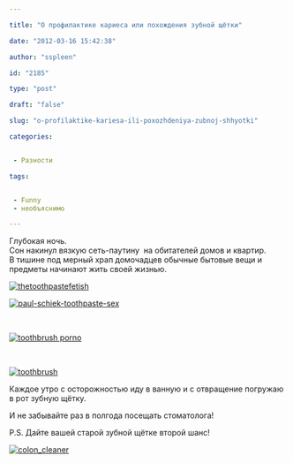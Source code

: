 ```yaml
---

title: "О профилактике кариеса или похождения зубной щётки"

date: "2012-03-16 15:42:38"

author: "sspleen"

id: "2185"

type: "post"

draft: "false"

slug: "o-profilaktike-kariesa-ili-poxozhdeniya-zubnoj-shhyotki"

categories:


 - Разности

tags:


 - Funny
 - необъяснимо

---
```

Глубокая ночь.  
Сон накинул вязкую сеть-паутину  на обитателей домов и квартир.  
В тишине под мерный храп домочадцев обычные бытовые вещи и предметы начинают жить своей жизнью.  
  
[![](/uploads/2012/05/thetoothpastefetish.jpg "thetoothpastefetish")](/2012/03/o-profilaktike-kariesa-ili-poxozhdeniya-zubnoj-shhyotki/thetoothpastefetish/)  
  
[![](/uploads/2012/05/paul-schiek-toothpaste-sex.jpg "paul-schiek-toothpaste-sex")](/2012/03/o-profilaktike-kariesa-ili-poxozhdeniya-zubnoj-shhyotki/paul-schiek-toothpaste-sex/)  
  
   
  
[![](/uploads/2012/05/toothbrush-porno.jpg "toothbrush porno")](/2012/03/o-profilaktike-kariesa-ili-poxozhdeniya-zubnoj-shhyotki/toothbrush-porno/)  
  
   
  
[![](/uploads/2012/05/toothbrush.jpg "toothbrush")](/2012/03/o-profilaktike-kariesa-ili-poxozhdeniya-zubnoj-shhyotki/toothbrush/)  
  
Каждое утро с осторожностью иду в ванную и с отвращение погружаю в рот зубную щётку.  
  
И не забывайте раз в полгода посещать стоматолога!  
  
P.S. Дайте вашей старой зубной щётке второй шанс!  
  
[![](/uploads/2012/05/colon_cleaner.jpg "colon_cleaner")](/2012/03/o-profilaktike-kariesa-ili-poxozhdeniya-zubnoj-shhyotki/colon_cleaner/)